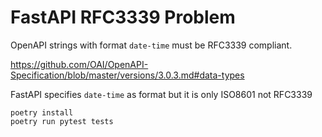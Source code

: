 # FastAPI RFC3339 Problem

OpenAPI strings with format `date-time` must be RFC3339 compliant.

https://github.com/OAI/OpenAPI-Specification/blob/master/versions/3.0.3.md#data-types

FastAPI specifies `date-time` as format but it is only ISO8601 not RFC3339

```
poetry install
poetry run pytest tests
```
